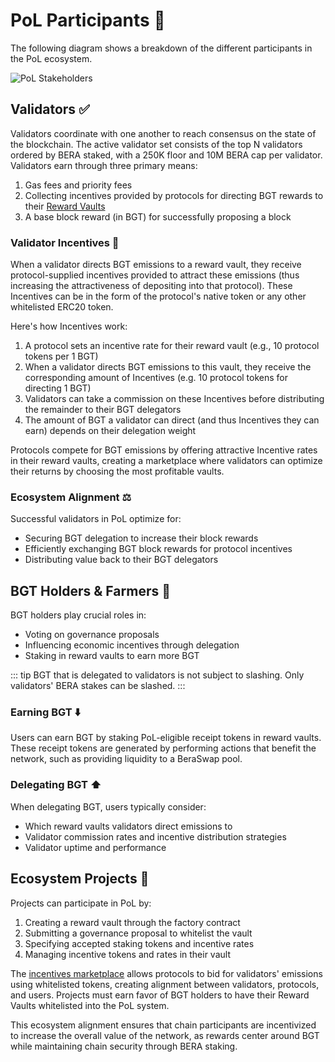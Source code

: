 # PoL Participants 👥

The following diagram shows a breakdown of the different participants in the PoL ecosystem.

![PoL Stakeholders](/assets/val-stakeholder-overview.png)

## Validators ✅

Validators coordinate with one another to reach consensus on the state of the blockchain. The active validator set consists of the top N validators ordered by BERA staked, with a 250K floor and 10M BERA cap per validator. Validators earn through three primary means:

1. Gas fees and priority fees
2. Collecting incentives provided by protocols for directing BGT rewards to their [Reward Vaults](/learn/pol/rewardvaults)
3. A base block reward (in BGT) for successfully proposing a block

### Validator Incentives 💎

When a validator directs BGT emissions to a reward vault, they receive protocol-supplied incentives provided to attract these emissions (thus increasing the attractiveness of depositing into that protocol). These Incentives can be in the form of the protocol's native token or any other whitelisted ERC20 token.

Here's how Incentives work:

1. A protocol sets an incentive rate for their reward vault (e.g., 10 protocol tokens per 1 BGT)
2. When a validator directs BGT emissions to this vault, they receive the corresponding amount of Incentives (e.g. 10 protocol tokens for directing 1 BGT)
3. Validators can take a commission on these Incentives before distributing the remainder to their BGT delegators
4. The amount of BGT a validator can direct (and thus Incentives they can earn) depends on their delegation weight

Protocols compete for BGT emissions by offering attractive Incentive rates in their reward vaults, creating a marketplace where validators can optimize their returns by choosing the most profitable vaults.

### Ecosystem Alignment ⚖️

Successful validators in PoL optimize for:

- Securing BGT delegation to increase their block rewards
- Efficiently exchanging BGT block rewards for protocol incentives
- Distributing value back to their BGT delegators

## BGT Holders & Farmers 🥕

BGT holders play crucial roles in:

- Voting on governance proposals
- Influencing economic incentives through delegation
- Staking in reward vaults to earn more BGT

::: tip
BGT that is delegated to validators is not subject to slashing. Only validators' BERA stakes can be slashed.
:::

### Earning BGT ⬇️

Users can earn BGT by staking PoL-eligible receipt tokens in reward vaults. These receipt tokens are generated by performing actions that benefit the network, such as providing liquidity to a BeraSwap pool.

### Delegating BGT ⬆️

When delegating BGT, users typically consider:

- Which reward vaults validators direct emissions to
- Validator commission rates and incentive distribution strategies
- Validator uptime and performance

## Ecosystem Projects 🧸

Projects can participate in PoL by:

1. Creating a reward vault through the factory contract
2. Submitting a governance proposal to whitelist the vault
3. Specifying accepted staking tokens and incentive rates
4. Managing incentive tokens and rates in their vault

The [incentives marketplace](/learn/pol/incentives) allows protocols to bid for validators' emissions using whitelisted tokens, creating alignment between validators, protocols, and users. Projects must earn favor of BGT holders to have their Reward Vaults whitelisted into the PoL system.

This ecosystem alignment ensures that chain participants are incentivized to increase the overall value of the network, as rewards center around BGT while maintaining chain security through BERA staking.
